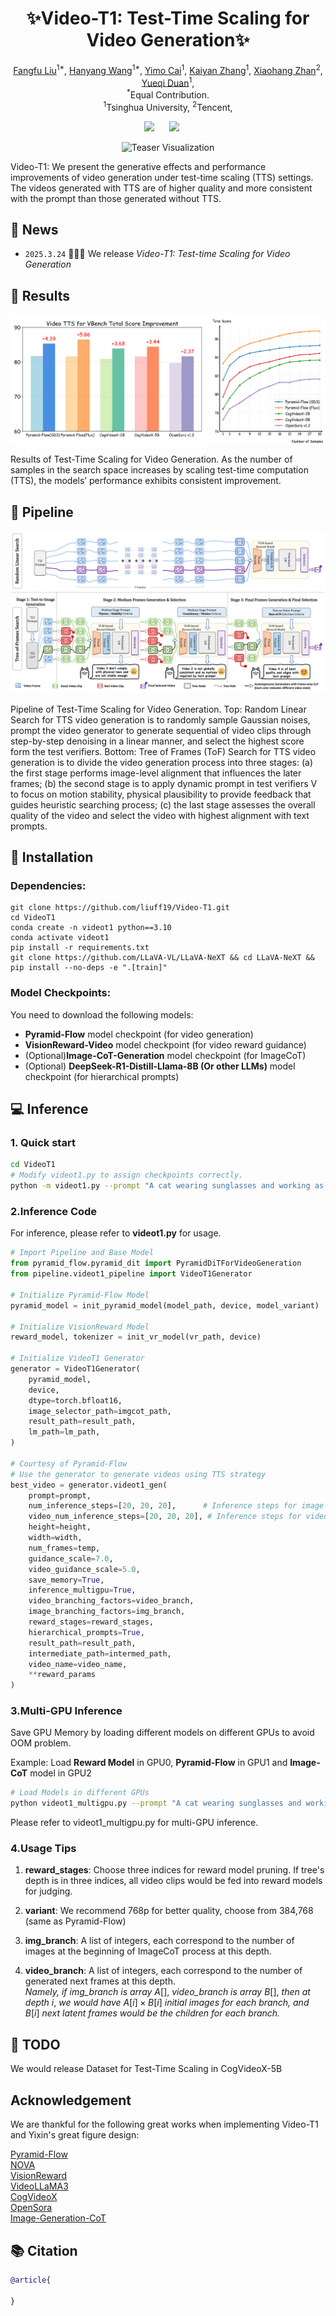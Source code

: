 <div align="center">

# ✨Video-T1: Test-Time Scaling for Video Generation✨

<p align="center">
    <a href="https://liuff19.github.io/">Fangfu Liu</a><sup>1*</sup>,
    <a href="https://hanyang-21.github.io/">Hanyang Wang</a><sup>1*</sup>,
    <a href="">Yimo Cai</a><sup>1</sup>,
    <a href="https://iseesaw.github.io/">Kaiyan Zhang</a><sup>1</sup>,
    <a href="https://xiaohangzhan.github.io/">Xiaohang Zhan</a><sup>2</sup>,
    <a href="https://duanyueqi.github.io/">Yueqi Duan</a><sup>1</sup>,
    <br>
    <sup>*</sup>Equal Contribution.
    <br>
    <sup>1</sup>Tsinghua University,
    <sup>2</sup>Tencent,
</p>

<a href='https://arxiv.org/abs/'><img src='https://img.shields.io/badge/arXiv-2403.14613-b31b1b.svg'></a> &nbsp;&nbsp;&nbsp;&nbsp;
<a href='https://liuff19.github.io/Video-T1/'><img src='https://img.shields.io/badge/Project-Page-Green'></a> &nbsp;&nbsp;&nbsp;&nbsp;

![Teaser Visualization](assets/teaser.png)

</div>

Video-T1: We present the generative effects and performance improvements of video generation under test-time scaling (TTS)
settings. The videos generated with TTS are of higher quality and more consistent with the prompt than those generated without TTS.

</div>

## 📢 News

- `2025.3.24` 🤗🤗🤗 We release *Video-T1: Test-time Scaling for Video Generation*

## 🎉 Results

![Results Visualization](assets/results-teaser.png)

</div>

Results of Test-Time Scaling for Video Generation. As the number of samples in the search space increases by scaling test-time
computation (TTS), the models’ performance exhibits consistent improvement.


## 🌟 Pipeline

![Pipeline Visualization](assets/pipeline.png)

</div>

Pipeline of Test-Time Scaling for Video Generation. Top: Random Linear Search for TTS video generation is to randomly
sample Gaussian noises, prompt the video generator to generate sequential of video clips through step-by-step denoising in a linear manner,
and select the highest score form the test verifiers. Bottom: Tree of Frames (ToF) Search for TTS video generation is to divide the video
generation process into three stages: (a) the first stage performs image-level alignment that influences the later frames; (b) the second stage
is to apply dynamic prompt in test verifiers V to focus on motion stability, physical plausibility to provide feedback that guides heuristic
searching process; (c) the last stage assesses the overall quality of the video and select the video with highest alignment with text prompts.



## 🔧 Installation

### Dependencies:

```
git clone https://github.com/liuff19/Video-T1.git
cd VideoT1
conda create -n videot1 python==3.10
conda activate videot1
pip install -r requirements.txt
git clone https://github.com/LLaVA-VL/LLaVA-NeXT && cd LLaVA-NeXT && pip install --no-deps -e ".[train]"
```

### Model Checkpoints:
You need to download the following models:
 - **Pyramid-Flow** model checkpoint (for video generation)
 - **VisionReward-Video** model checkpoint (for video reward guidance)
 - (Optional)**Image-CoT-Generation** model checkpoint (for ImageCoT)
 - (Optional) **DeepSeek-R1-Distill-Llama-8B (Or other LLMs)** model checkpoint (for hierarchical prompts)

## 💻 Inference

### 1. Quick start

```bash
cd VideoT1
# Modify videot1.py to assign checkpoints correctly.
python -m videot1.py --prompt "A cat wearing sunglasses and working as a lifeguard at a pool." --video_name cat_lifeguard
```

### 2.Inference Code

For inference, please refer to **videot1.py** for usage.

```python
# Import Pipeline and Base Model
from pyramid_flow.pyramid_dit import PyramidDiTForVideoGeneration
from pipeline.videot1_pipeline import VideoT1Generator

# Initialize Pyramid-Flow Model
pyramid_model = init_pyramid_model(model_path, device, model_variant)

# Initialize VisionReward Model
reward_model, tokenizer = init_vr_model(vr_path, device)

# Initialize VideoT1 Generator
generator = VideoT1Generator(
    pyramid_model,
    device,
    dtype=torch.bfloat16, 
    image_selector_path=imgcot_path,
    result_path=result_path,
    lm_path=lm_path,
)

# Courtesy of Pyramid-Flow
# Use the generator to generate videos using TTS strategy
best_video = generator.videot1_gen(
    prompt=prompt,
    num_inference_steps=[20, 20, 20],      # Inference steps for image branch at each level
    video_num_inference_steps=[20, 20, 20], # Inference steps for video branch at each level
    height=height,
    width=width,
    num_frames=temp,
    guidance_scale=7.0,           
    video_guidance_scale=5.0,      
    save_memory=True,             
    inference_multigpu=True,      
    video_branching_factors=video_branch,
    image_branching_factors=img_branch,
    reward_stages=reward_stages,
    hierarchical_prompts=True,     
    result_path=result_path,
    intermediate_path=intermed_path,
    video_name=video_name,
    **reward_params                
)

```

### 3.Multi-GPU Inference

Save GPU Memory by loading different models on different GPUs to avoid OOM problem. 

Example: Load **Reward Model** in GPU0, **Pyramid-Flow** in GPU1 and **Image-CoT** model in GPU2

```bash
# Load Models in different GPUs
python videot1_multigpu.py --prompt "A cat wearing sunglasses and working as a lifeguard at a pool." --video_name cat_lifeguard --reward_device_id 0 --base_device_id 1 --imgcot_device_id 2 --lm_device_id 3
```

Please refer to videot1_multigpu.py for multi-GPU inference.

### 4.Usage Tips

1. **reward_stages**: Choose three indices for reward model pruning. If tree's depth is in three indices, all video clips would be fed into reward models for judging.

2. **variant**: We recommend 768p for better quality, choose from 384,768 (same as Pyramid-Flow)

3. **img_branch**: A list of integers, each correspond to the number of images at the beginning of ImageCoT process at this depth.

4. **video_branch**: A list of integers, each correspond to the number of generated next frames at this depth.  
*Namely, if img_branch is array* $A[]$, *video_branch is array* $B[]$, *then at depth* $i$, *we would have* $A[i] \times B[i]$ *initial images for each branch, and* $B[i]$ *next latent frames would be the children for each branch.*


## 🚀 TODO

We would release Dataset for Test-Time Scaling in CogVideoX-5B

## Acknowledgement

We are thankful for the following great works when implementing Video-T1 and Yixin's great figure design:

[Pyramid-Flow](https://github.com/jy0205/Pyramid-Flow)  
[NOVA](https://github.com/baaivision/NOVA)  
[VisionReward](https://github.com/THUDM/VisionReward)  
[VideoLLaMA3](https://github.com/DAMO-NLP-SG/VideoLLaMA3)  
[CogVideoX](https://github.com/THUDM/CogVideo)  
[OpenSora](https://github.com/hpcaitech/Open-Sora)  
[Image-Generation-CoT](https://github.com/ZiyuGuo99/Image-Generation-CoT)

## 📚 Citation
```bibtex
@article{

}
```
